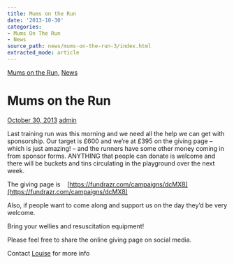 ```yaml
---
title: Mums on the Run
date: '2013-10-30'
categories:
- Mums On The Run
- News
source_path: news/mums-on-the-run-3/index.html
extracted_mode: article
---
```

[Mums on the Run](category/mums-on-the-run/), [News](/news/)

# Mums on the Run

[October 30, 2013](/news/mums-on-the-run-3/) [admin](author/admin/)

Last training run was this morning and we need all the help we can get with sponsorship. Our target is £600 and we’re at £395 on the giving page – which is just amazing! – and the runners have some other money coming in from sponsor forms. ANYTHING that people can donate is welcome and there will be buckets and tins circulating in the playground over the next week.

The giving page is &nbsp; &nbsp;[https://fundrazr.com/campaigns/dcMX8](https://fundrazr.com/campaigns/dcMX8)

Also, if people want to come along and support us on the day they’d be very welcome.

Bring your wellies and resuscitation equipment!

Please feel free to share the online giving page on social media.

Contact&nbsp;[Louise](mailto:scottishchick72@hotmail.com)&nbsp;for more info
